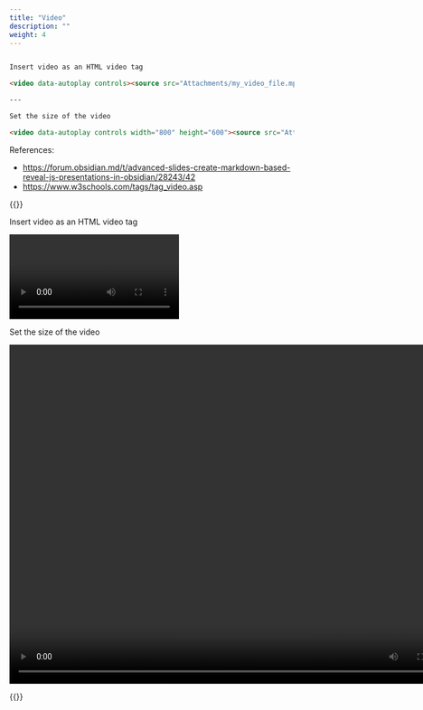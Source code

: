```yaml
---
title: "Video"
description: ""
weight: 4
---
```


```md

Insert video as an HTML video tag

<video data-autoplay controls><source src="Attachments/my_video_file.mp4" type="video/mp4"></video>

---

Set the size of the video

<video data-autoplay controls width="800" height="600"><source src="Attachments/my_video_file.mp4" type="video/mp4"></video>

```

References:
- https://forum.obsidian.md/t/advanced-slides-create-markdown-based-reveal-js-presentations-in-obsidian/28243/42
- https://www.w3schools.com/tags/tag_video.asp

{{<revealjs theme="black" progress="true" controls="true">}}

<section>
<p>Insert video as an HTML video tag</p>
<video data-autoplay controls><source src="https://www.w3schools.com/html/mov_bbb.mp4" type="video/mp4"></video>
</section>

<section>
<p>Set the size of the video</p>
<video data-autoplay controls width="800" height="600"><source src="https://www.w3schools.com/html/mov_bbb.mp4" type="video/mp4"></video>
</section>

{{</revealjs>}}

